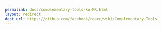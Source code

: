 ```yaml
---
permalink: docs/complementary-tools-ko-KR.html
layout: redirect
dest_url: https://github.com/facebook/reacc/wiki/Complementary-Tools
---
```


